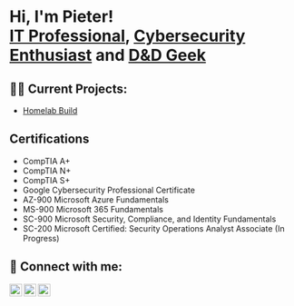 <h1>Hi, I'm Pieter! <br/><a href="https://github.com/PieterSdejager">IT Professional</a>, <a href="https://github.com/PieterSdejager">Cybersecurity Enthusiast</a> and <a href="https://github.com/PieterSdejager">D&D Geek</a></h1>

<h2>👨‍💻 Current Projects:</h2>


- [Homelab Build](https://github.com/PieterSdejager/Homelab)

<h2>Certifications</h2>

- CompTIA A+
- CompTIA N+
- CompTIA S+
- Google Cybersecurity Professional Certificate 
- AZ-900 Microsoft Azure Fundamentals
- MS-900 Microsoft 365 Fundamentals 
- SC-900 Microsoft Security, Compliance, and Identity Fundamentals
- SC-200 Microsoft Certified: Security Operations Analyst Associate (In Progress)

<h2> 🤳 Connect with me:</h2>

[<img align="left" alt="JoshMadakor | Twitter" width="22px" src="https://cdn.jsdelivr.net/npm/simple-icons@v3/icons/twitter.svg" />][twitter]
[<img align="left" alt="JoshMadakor | LinkedIn" width="22px" src="https://cdn.jsdelivr.net/npm/simple-icons@v3/icons/linkedin.svg" />][linkedin]
[<img align="left" alt="JoshMadakor | Instagram" width="22px" src="https://cdn.jsdelivr.net/npm/simple-icons@v3/icons/instagram.svg" />][instagram]

[twitter]: https://twitter.com/PieterSdeJager
[instagram]: https://www.instagram.com/petersdejager
[linkedin]: https://linkedin.com/in/pietersdejager

<!--
**joshmadakor1/joshmadakor1** is a ✨ _special_ ✨ repository because its `README.md` (this file) appears on your GitHub profile.

Here are some ideas to get you started:

- 🔭 I’m currently working on ...
- 🌱 I’m currently learning ...
- 👯 I’m looking to collaborate on ...
- 🤔 I’m looking for help with ...
- 💬 Ask me about ...
- 📫 How to reach me: ...
- 😄 Pronouns: ...
- ⚡ Fun fact: ...
-->
